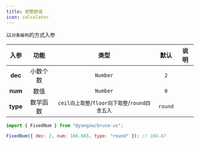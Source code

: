 ```yaml
---
title: 取整数值
icon: calculator
---
```


以`对象解构`的方式入参

入参|功能|类型|默认|说明
:-:|:-:|:-:|:-:|-
**dec**|小数个数|`Number`|`2`
**num**|数值|`Number`|`0`
**type**|数学函数|`ceil向上取整`/`floor向下取整`/`round四舍五入`|`round`

```js
import { FixedNum } from "@yangzw/bruce-us";

FixedNum({ dec: 2, num: 166.665, type: "round" }); // 166.67
```